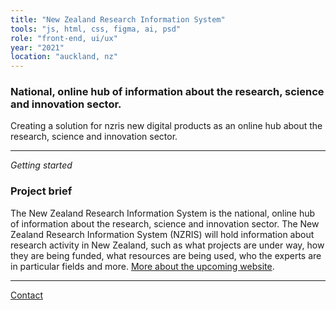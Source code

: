 ```yaml
---
title: "New Zealand Research Information System"
tools: "js, html, css, figma, ai, psd"
role: "front-end, ui/ux"
year: "2021"
location: "auckland, nz"
---
```



### National, online hub of information about the research, science and innovation sector.

Creating a solution for nzris new digital products as an online hub about the research, science and innovation sector.

---

*Getting started*

### Project brief

The New Zealand Research Information System is the national, online hub of information about the research, science and innovation sector. The New Zealand Research Information System (NZRIS) will hold information about research activity in New Zealand, such as what projects are under way, how they are being funded, what resources are being used, who the experts are in particular fields and more. [More about the upcoming website](https://www.mbie.govt.nz/science-and-technology/science-and-innovation/research-and-data/nzris/).

---

[Contact](mailto:hello@erindhoxha.dev)
